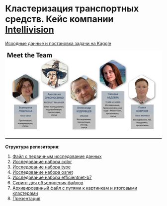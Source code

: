 # Кластеризация транспортных средств. Кейс компании [Intellivision](https://www.intelli-vision.com/)
[Исходные данные и постановка задачи на Kaggle](https://www.kaggle.com/denisthemartyr/intellivision-case)

<p align="center">
  <img src="https://github.com/NastyaSNK/MISIS_DS_Masters_degree_2020/blob/master/internal_competitions/02_semesters/hakaton_1903/team_image.png" />
</p>

**Структура репозитория:**

1. [Файл с первичным исследование данных](https://github.com/NastyaSNK/MISIS_DS_Masters_degree_2020/blob/master/internal_competitions/02_semesters/hakaton_1903/main.ipynb)
2. [Исследование набора color](https://github.com/NastyaSNK/MISIS_DS_Masters_degree_2020/blob/master/internal_competitions/02_semesters/hakaton_1903/color.ipynb)
3. [Исследование набора type](https://github.com/NastyaSNK/MISIS_DS_Masters_degree_2020/blob/master/internal_competitions/02_semesters/hakaton_1903/type.ipynb)
4. [Исследование набора osnet](https://github.com/NastyaSNK/MISIS_DS_Masters_degree_2020/blob/master/internal_competitions/02_semesters/hakaton_1903/osnet.ipynb)
5. [Исследование набора efficientnet-b7](https://github.com/NastyaSNK/MISIS_DS_Masters_degree_2020/blob/master/internal_competitions/02_semesters/hakaton_1903/efficientnet_ipynb)
6. [Скрипт для объединения файлов](https://github.com/NastyaSNK/MISIS_DS_Masters_degree_2020/blob/master/internal_competitions/02_semesters/hakaton_1903/script%20to%20merge%20dasets.ipynb)
7. [Архивированный файл с путями к картинкам и итоговыми кластерами](https://github.com/NastyaSNK/MISIS_DS_Masters_degree_2020/blob/master/internal_competitions/02_semesters/hakaton_1903/img_clustr_final_super_set.7z)
8. [Презентация](https://github.com/NastyaSNK/MISIS_DS_Masters_degree_2020/blob/master/internal_competitions/02_semesters/hakaton_1903/Hakaton%20presentation.pptx)


